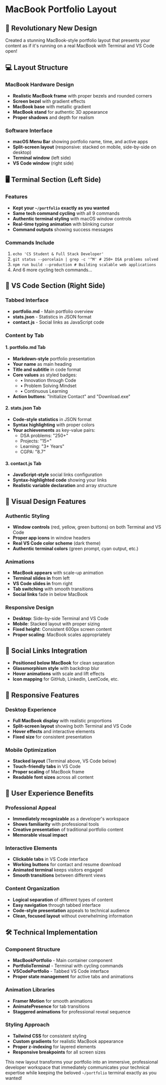 # MacBook Portfolio Layout

## 🚀 **Revolutionary New Design**

Created a stunning MacBook-style portfolio layout that presents your content as if it's running on a real MacBook with Terminal and VS Code open!

## 💻 **Layout Structure**

### **MacBook Hardware Design**
- **Realistic MacBook frame** with proper bezels and rounded corners
- **Screen bezel** with gradient effects
- **MacBook base** with metallic gradient
- **MacBook stand** for authentic 3D appearance
- **Proper shadows** and depth for realism

### **Software Interface**
- **macOS Menu Bar** showing portfolio name, time, and active apps
- **Split-screen layout** (responsive: stacked on mobile, side-by-side on desktop)
- **Terminal window** (left side)
- **VS Code window** (right side)

## 🖥️ **Terminal Section (Left Side)**

### **Features**
- **Kept your `~/portfolio` exactly as you wanted**
- **Same tech command cycling** with all 9 commands
- **Authentic terminal styling** with macOS window controls
- **Real-time typing animation** with blinking cursor
- **Command outputs** showing success messages

### **Commands Include**
1. `echo 'CS Student & Full Stack Developer'`
2. `git status --porcelain | grep -c '^M' # 250+ DSA problems solved`
3. `npm run build --production # Building scalable web applications`
4. And 6 more cycling tech commands...

## 💼 **VS Code Section (Right Side)**

### **Tabbed Interface**
- **portfolio.md** - Main portfolio overview
- **stats.json** - Statistics in JSON format
- **contact.js** - Social links as JavaScript code

### **Content by Tab**

#### **1. portfolio.md Tab**
- **Markdown-style** portfolio presentation
- **Your name** as main heading
- **Title and subtitle** in code format
- **Core values** as styled badges:
  - • Innovation through Code
  - • Problem Solving Mindset
  - • Continuous Learning
- **Action buttons**: "Initialize Contact" and "Download.exe"

#### **2. stats.json Tab**
- **Code-style statistics** in JSON format
- **Syntax highlighting** with proper colors
- **Your achievements** as key-value pairs:
  - DSA problems: "250+"
  - Projects: "15+"
  - Learning: "3+ Years"
  - CGPA: "8.7"

#### **3. contact.js Tab**
- **JavaScript-style** social links configuration
- **Syntax-highlighted code** showing your links
- **Realistic variable declaration** and array structure

## 🎨 **Visual Design Features**

### **Authentic Styling**
- **Window controls** (red, yellow, green buttons) on both Terminal and VS Code
- **Proper app icons** in window headers
- **Real VS Code color scheme** (dark theme)
- **Authentic terminal colors** (green prompt, cyan output, etc.)

### **Animations**
- **MacBook appears** with scale-up animation
- **Terminal slides in** from left
- **VS Code slides in** from right
- **Tab switching** with smooth transitions
- **Social links** fade in below MacBook

### **Responsive Design**
- **Desktop**: Side-by-side Terminal and VS Code
- **Mobile**: Stacked layout with proper sizing
- **Fixed height**: Consistent 600px screen content
- **Proper scaling**: MacBook scales appropriately

## 🔗 **Social Links Integration**

- **Positioned below MacBook** for clean separation
- **Glassmorphism style** with backdrop blur
- **Hover animations** with scale and lift effects
- **Icon mapping** for GitHub, LinkedIn, LeetCode, etc.

## 📱 **Responsive Features**

### **Desktop Experience**
- **Full MacBook display** with realistic proportions
- **Split-screen layout** showing both Terminal and VS Code
- **Hover effects** and interactive elements
- **Fixed size** for consistent presentation

### **Mobile Optimization**
- **Stacked layout** (Terminal above, VS Code below)
- **Touch-friendly tabs** in VS Code
- **Proper scaling** of MacBook frame
- **Readable font sizes** across all content

## 🎯 **User Experience Benefits**

### **Professional Appeal**
- **Immediately recognizable** as a developer's workspace
- **Shows familiarity** with professional tools
- **Creative presentation** of traditional portfolio content
- **Memorable visual impact**

### **Interactive Elements**
- **Clickable tabs** in VS Code interface
- **Working buttons** for contact and resume download
- **Animated terminal** keeps visitors engaged
- **Smooth transitions** between different views

### **Content Organization**
- **Logical separation** of different types of content
- **Easy navigation** through tabbed interface
- **Code-style presentation** appeals to technical audience
- **Clean, focused layout** without overwhelming information

## 🛠️ **Technical Implementation**

### **Component Structure**
- **MacBookPortfolio** - Main container component
- **PortfolioTerminal** - Terminal with cycling commands
- **VSCodePortfolio** - Tabbed VS Code interface
- **Proper state management** for active tabs and animations

### **Animation Libraries**
- **Framer Motion** for smooth animations
- **AnimatePresence** for tab transitions
- **Staggered animations** for professional reveal sequence

### **Styling Approach**
- **Tailwind CSS** for consistent styling
- **Custom gradients** for realistic MacBook appearance
- **Proper z-indexing** for layered elements
- **Responsive breakpoints** for all screen sizes

This new layout transforms your portfolio into an immersive, professional developer workspace that immediately communicates your technical expertise while keeping the beloved `~/portfolio` terminal exactly as you wanted!
